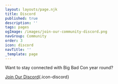 ```yaml
---
layout: layouts/page.njk
title: Discord
published: true
description: ''
tags: pages
ogImage: /images/join-our-community-discord.png
navGroup: Community
order: 3
icon: discord
navTitle: ''
_template: page
---
```


Want to stay connected with Big Bad Con year round?

[Join Our Discord](https://discord.gg/ZzPqYE3){.icon-discord}

<!--**_NOTE:_** _Big Bad Online 2022 will be hosted on a separate Discord that will only be open during the online event. You will need to_ [_Register_](/register) _to receive the invite for it._-->
